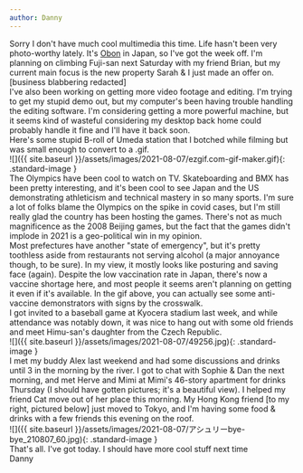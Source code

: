 ```yaml
---
author: Danny
---
```

Sorry I don't have much cool multimedia this time.  Life hasn't been very photo-worthy lately.
It's [Obon](https://www.japan-guide.com/e/e2286.html) in Japan, so I've got the week off.  I'm planning on climbing Fuji-san next Saturday with my friend Brian, but my current main focus is the new property Sarah & I just made an offer on. \
[business blabbering redacted] \
I've also been working on getting more video footage and editing.  I'm trying to get my stupid demo out, but my computer's been having trouble handling the editing software.  I'm considering getting a more powerful machine, but it seems kind of wasteful considering my desktop back home could probably handle it fine and I'll have it back soon. \
Here's some stupid B-roll of Umeda station that I botched while filming but was small enough to convert to a .gif. \
![]({{ site.baseurl }}/assets/images/2021-08-07/ezgif.com-gif-maker.gif){: .standard-image } \
The Olympics have been cool to watch on TV.  Skateboarding and BMX has been pretty interesting, and it's been cool to see Japan and the US demonstrating athleticism and technical mastery in so many sports.  I'm sure a lot of folks blame the Olympics on the spike in covid cases, but I'm still really glad the country has been hosting the games.  There's not as much magnificence as the 2008 Beijing games, but the fact that the games didn't implode in 2021 is a geo-political win in my opinion.  \
Most prefectures have another "state of emergency", but it's pretty toothless aside from restaurants not serving alcohol (a major annoyance though, to be sure).  In my view, it mostly looks like posturing and saving face (again).  Despite the low vaccination rate in Japan, there's now a vaccine shortage here, and most people it seems aren't planning on getting it even if it's available.  In the gif above, you can actually see some anti-vaccine demonstrators with signs by the crosswalk. \
I got invited to a baseball game at Kyocera stadium last week, and while attendance was notably down, it was nice to hang out with some old friends and meet Himu-san's daughter from the Czech Republic. \
![]({{ site.baseurl }}/assets/images/2021-08-07/49256.jpg){: .standard-image } \
 I met my buddy Alex last weekend and had some discussions and drinks until 3 in the morning by the river.  I got to chat with Sophie & Dan the next morning, and met Herve and Mimi at Mimi's 46-story apartment for drinks Thursday (I should have gotten pictures; it's a beautiful view).  I helped my friend Cat move out of her place this morning.  My Hong Kong friend [to my right, pictured below] just moved to Tokyo, and I'm having some food & drinks with a few friends this evening on the roof. \
![]({{ site.baseurl }}/assets/images/2021-08-07/アシュリーbye-bye_210807_60.jpg){: .standard-image } \
That's all.  I've got today.  I should have more cool stuff next time \
Danny
